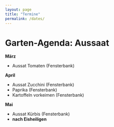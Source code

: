 ```yaml
---
layout: page
title: "Termine"
permalink: /dates/
---
```


# Garten-Agenda: Aussaat 

**März**
* Aussat Tomaten (Fensterbank)

**April**
* Aussat Zucchini (Fensterbank)
* Paprika (Fensterbank)
* Kartoffeln vorkeimen (Fensterbank)

**Mai**
* Aussat Kürbis (Fensterbank)
* **nach Eisheiligen**
